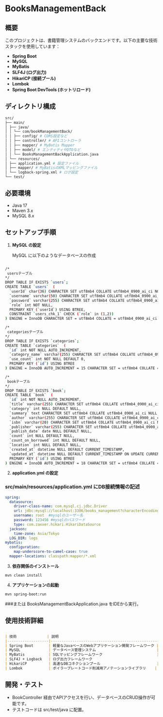 # BooksManagementBack

## 概要

このプロジェクトは、書籍管理システムのバックエンドです。以下の主要な技術スタックを使用しています：

- **Spring Boot**
- **MySQL**
- **MyBatis**
- **SLF4J (ログ出力)**
- **HikariCP (接続プール)**
- **Lombok**
- **Spring Boot DevTools (ホットリロード)**

## ディレクトリ構成

```bash
src/
├── main/
│ ├── java/
│ │ └── com/bookManagementBack/
│ │ ├── config/ # CORS設定など
│ │ ├── controller/ # APIコントローラ
│ │ ├── mapper/ # MyBatis Mapper
│ │ ├── model/ # エンティティやDTOなど
│ │ └── BooksManagementBackApplication.java
│ └── resources/
│ ├── application.yml # 設定ファイル
│ ├── mapper/ # MyBatisのXMLマッピングファイル
│ └── logback-spring.xml # ログ設定
└── test/
```

## 必要環境

- Java 17
- Maven 3.x
- MySQL 8.x

## セットアップ手順

1. **MySQL の設定**

   MySQL に以下のようなデータベースの作成
   
```bash

/*
 usersテーブル
*/ 
DROP TABLE IF EXISTS `users`;
CREATE TABLE `users`  (
  `userId` char(36) CHARACTER SET utf8mb4 COLLATE utf8mb4_0900_ai_ci NOT NULL DEFAULT (uuid()),
  `username` varchar(50) CHARACTER SET utf8mb4 COLLATE utf8mb4_0900_ai_ci NOT NULL,
  `password` varchar(255) CHARACTER SET utf8mb4 COLLATE utf8mb4_0900_ai_ci NOT NULL,
  `role` int NOT NULL,
  PRIMARY KEY (`userId`) USING BTREE,
  CONSTRAINT `users_chk_1` CHECK (`role` in (1,2))
) ENGINE = InnoDB CHARACTER SET = utf8mb4 COLLATE = utf8mb4_0900_ai_ci ROW_FORMAT = Dynamic;

/*
 categoriesテーブル
*/
DROP TABLE IF EXISTS `categories`;
CREATE TABLE `categories`  (
  `id` int NOT NULL AUTO_INCREMENT,
  `category_name` varchar(255) CHARACTER SET utf8mb4 COLLATE utf8mb4_0900_ai_ci NOT NULL,
  `use_count` int NOT NULL DEFAULT 0,
  PRIMARY KEY (`id`) USING BTREE
) ENGINE = InnoDB AUTO_INCREMENT = 15 CHARACTER SET = utf8mb4 COLLATE = utf8mb4_0900_ai_ci ROW_FORMAT = Dynamic;

/*
 bookテーブル
*/
DROP TABLE IF EXISTS `book`;
CREATE TABLE `book`  (
  `id` int NOT NULL AUTO_INCREMENT,
  `title` varchar(255) CHARACTER SET utf8mb4 COLLATE utf8mb4_0900_ai_ci NOT NULL,
  `category` int NULL DEFAULT NULL,
  `summary` text CHARACTER SET utf8mb4 COLLATE utf8mb4_0900_ai_ci NULL,
  `author` varchar(255) CHARACTER SET utf8mb4 COLLATE utf8mb4_0900_ai_ci NULL DEFAULT NULL,
  `isbn` varchar(20) CHARACTER SET utf8mb4 COLLATE utf8mb4_0900_ai_ci NULL DEFAULT NULL,
  `publisher` varchar(255) CHARACTER SET utf8mb4 COLLATE utf8mb4_0900_ai_ci NULL DEFAULT NULL,
  `publish_date` date NULL DEFAULT NULL,
  `count` int NULL DEFAULT NULL,
  `count_on_borrowed` int NULL DEFAULT NULL,
  `location` int NULL DEFAULT NULL,
  `created_at` datetime NULL DEFAULT CURRENT_TIMESTAMP,
  `updated_at` datetime NULL DEFAULT CURRENT_TIMESTAMP ON UPDATE CURRENT_TIMESTAMP,
  PRIMARY KEY (`id`) USING BTREE
) ENGINE = InnoDB AUTO_INCREMENT = 18 CHARACTER SET = utf8mb4 COLLATE = utf8mb4_0900_ai_ci ROW_FORMAT = Dynamic;
```

2. **application.yml の設定**
### src/main/resources/application.yml にDB接続情報の記述

```yml
spring:
  datasource: 
    driver-class-name: com.mysql.cj.jdbc.Driver
    url: jdbc:mysql://localhost:3306/books_management?characterEncoding=utf-8&useSSL=false&useUnicode=true
    username: root  #mysqlのユーザー名
    password: 123456 #mysqlのパスワード
    type: com.zaxxer.hikari.HikariDataSource
  jackson:
    time-zone: Asia/Tokyo
  LOG_DIR: logs
mybatis:
  configuration:
    map-underscore-to-camel-case: true
  mapper-locations: classpath:mapper/*.xml

```

3. **依存関係のインストール**

```bath
mvn clean install

```

4. **アプリケーションの起動**

```bath
mvn spring-boot:run

```
###または BooksManagementBackApplication.java をIDEから実行。

## 使用技術詳細

```markdown

| 技術              | 説明                                               |
|-------------------|----------------------------------------------------|
| Spring Boot       | 軽量なJavaベースのWebアプリケーション開発フレームワーク |
| MySQL             | データベース管理システム                            |
| MyBatis           | SQLマッピングフレームワーク                         |
| SLF4J + Logback   | ログ出力フレームワーク                              |
| HikariCP          | 高速なDBコネクションプール                          |
| Lombok            | ボイラープレートコード削減用アノテーションライブラリ    |

```

## 開発・テスト
- BookController 経由でAPIアクセスを行い、データベースのCRUD操作が可能です。
- テストコードは src/test/java に配置。



